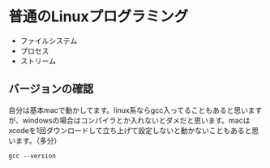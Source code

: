 
# 普通のLinuxプログラミング

- ファイルシステム    
- プロセス    
- ストリーム    


## バージョンの確認

自分は基本macで動かしてます。linux系ならgcc入ってることもあると思いますが、windowsの場合はコンパイラとか入れないとダメだと思います。macはxcodeを1回ダウンロードして立ち上げて設定しないと動かないこともあると思います。（多分）


```
gcc --version
```


